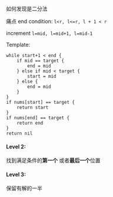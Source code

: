 如何发现是二分法

痛点
end condition: `l<r, l<=r, l + 1 < r `

increment `l=mid, l=mid+1, l=mid-1`

Template:
```
while start+1 < end {
    if mid == target {
        end = mid
    } else if mid < target {
        start = mid
    } else {
        end = mid
    }
}
if nums[start] == target {
    return start
}
if nums[end] == target {
    return end
}
return nil
```

#### Level 2: 
找到满足条件的**第一个** 或者**最后一个**位置
#### Level 3:
保留有解的一半